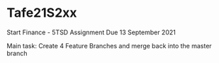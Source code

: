 # Tafe21S2xx
Start Finance - 5TSD Assignment
Due 13 September 2021

Main task: Create 4 Feature Branches and merge back into the master branch
